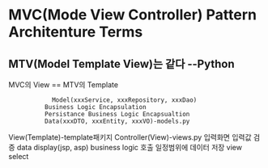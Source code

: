 # MVC(Mode View Controller) Pattern Architenture Terms
## MTV(Model Template View)는 같다 --Python
MVC의 View == MTV의 Template

                Model(xxxService, xxxRepository, xxxDao)
              Business Logic Encapsulation
              Persistance Business Logic Encapsualtion
              Data(xxxDTO, xxxEntity, xxxVO)-models.py





View(Template)-template패키지     Controller(View)-views.py
입력화면                               입력값 검증
data display(jsp, asp)                business logic 호출
                                      일정범위에 데이터 저장
                                      view select
